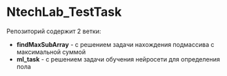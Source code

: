 # NtechLab_TestTask

Репозиторий содержит 2 ветки:<br>
* **findMaxSubArray** - с решением задачи нахождения подмассива с максимальной суммой
* **ml_task** - с решением задачи обучения нейросети для определения пола
